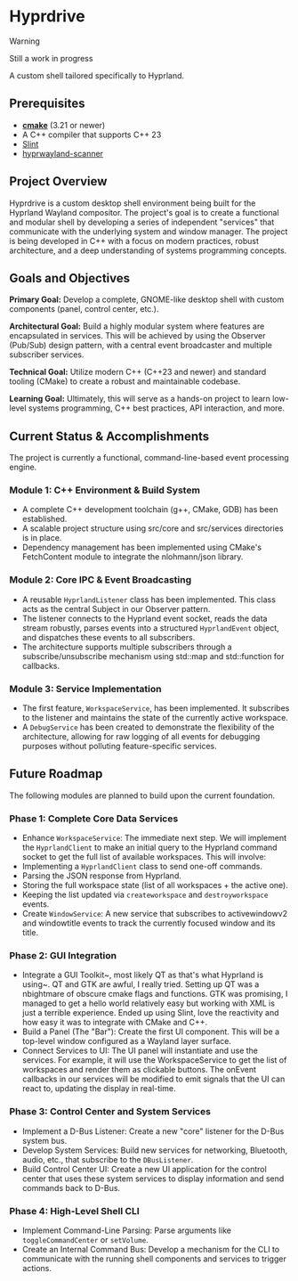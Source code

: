 # Hyprdrive

> [!WARNING]
> Still a work in progress

A custom shell tailored specifically to Hyprland.

## Prerequisites

  * **[cmake](https://cmake.org/download/)** (3.21 or newer)
  * A C++ compiler that supports C++ 23
  * [Slint](https://docs.slint.dev/latest/docs/cpp/cmake#install-slint)
  * [hyprwayland-scanner](https://github.com/hyprwm/hyprwayland-scanner)

## Project Overview

Hyprdrive is a custom desktop shell environment being built for the Hyprland Wayland compositor. The project's goal is to create a functional and modular shell by developing a series of independent "services" that communicate with the underlying system and window manager. The project is being developed in C++ with a focus on modern practices, robust architecture, and a deep understanding of systems programming concepts.

## Goals and Objectives

**Primary Goal:** Develop a complete, GNOME-like desktop shell with custom components (panel, control center, etc.).

**Architectural Goal:** Build a highly modular system where features are encapsulated in services. This will be achieved by using the Observer (Pub/Sub) design pattern, with a central event broadcaster and multiple subscriber services.

**Technical Goal:** Utilize modern C++ (C++23 and newer) and standard tooling (CMake) to create a robust and maintainable codebase.

**Learning Goal:** Ultimately, this will serve as a hands-on project to learn low-level systems programming, C++ best practices, API interaction, and more.

## Current Status & Accomplishments

The project is currently a functional, command-line-based event processing engine.

### Module 1: C++ Environment & Build System

- A complete C++ development toolchain (g++, CMake, GDB) has been established.
- A scalable project structure using src/core and src/services directories is in place.
- Dependency management has been implemented using CMake's FetchContent module to integrate the nlohmann/json library.

### Module 2: Core IPC & Event Broadcasting

- A reusable `HyprlandListener` class has been implemented. This class acts as the central Subject in our Observer pattern.
- The listener connects to the Hyprland event socket, reads the data stream robustly, parses events into a structured `HyprlandEvent` object, and dispatches these events to all subscribers.
- The architecture supports multiple subscribers through a subscribe/unsubscribe mechanism using std::map and std::function for callbacks.

### Module 3: Service Implementation

- The first feature, `WorkspaceService`, has been implemented. It subscribes to the listener and maintains the state of the currently active workspace.
- A `DebugService` has been created to demonstrate the flexibility of the architecture, allowing for raw logging of all events for debugging purposes without polluting feature-specific services.

## Future Roadmap

The following modules are planned to build upon the current foundation.

### Phase 1: Complete Core Data Services

- Enhance `WorkspaceService`: The immediate next step. We will implement the `HyprlandClient` to make an initial query to the Hyprland command socket to get the full list of available workspaces. This will involve:
- Implementing a `HyprlandClient` class to send one-off commands.
- Parsing the JSON response from Hyprland.
- Storing the full workspace state (list of all workspaces + the active one).
- Keeping the list updated via `createworkspace` and `destroyworkspace` events.
- Create `WindowService`: A new service that subscribes to activewindowv2 and windowtitle events to track the currently focused window and its title.

### Phase 2: GUI Integration

- Integrate a GUI Toolkit~, most likely QT as that's what Hyprland is using~. QT and GTK are awful, I really tried. Setting up QT was a nbightmare of obscure cmake flags and functions. GTK was promising, I managed to get a hello world relatively easy but working with XML is just a terrible experience. Ended up using Slint, love the reactivity and how easy it was to integrate with CMake and C++.
- Build a Panel (The "Bar"): Create the first UI component. This will be a top-level window configured as a Wayland layer surface.
- Connect Services to UI: The UI panel will instantiate and use the services. For example, it will use the WorkspaceService to get the list of workspaces and render them as clickable buttons. The onEvent callbacks in our services will be modified to emit signals that the UI can react to, updating the display in real-time.

### Phase 3: Control Center and System Services

- Implement a D-Bus Listener: Create a new "core" listener for the D-Bus system bus.
- Develop System Services: Build new services for networking, Bluetooth, audio, etc., that subscribe to the `DBusListener`.
- Build Control Center UI: Create a new UI application for the control center that uses these system services to display information and send commands back to D-Bus.

### Phase 4: High-Level Shell CLI

- Implement Command-Line Parsing: Parse arguments like `toggleCommandCenter` or `setVolume`.
- Create an Internal Command Bus: Develop a mechanism for the CLI to communicate with the running shell components and services to trigger actions.
